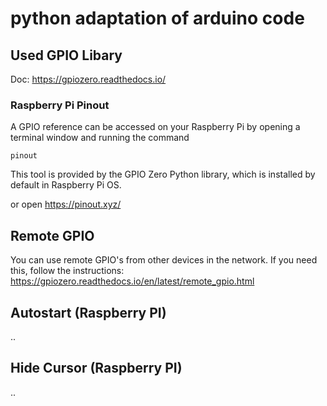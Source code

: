 # python adaptation of arduino code


## Used GPIO Libary
Doc:  https://gpiozero.readthedocs.io/

### Raspberry Pi Pinout
A GPIO reference can be accessed on your Raspberry Pi by opening a terminal window and running the command
```env
pinout
```
This tool is provided by the GPIO Zero Python library, which is installed by default in Raspberry Pi OS.

or open
https://pinout.xyz/


## Remote GPIO
You can use remote GPIO's from other devices in the network.
If you need this, follow the instructions: https://gpiozero.readthedocs.io/en/latest/remote_gpio.html

## Autostart (Raspberry PI)
..

## Hide Cursor (Raspberry PI)
..


